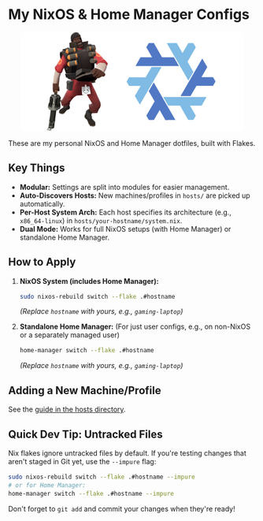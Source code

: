 # My NixOS & Home Manager Configs

<p align="center">
  <img src="./pics/kaboom.png" height="200"/>
</p>

These are my personal NixOS and Home Manager dotfiles, built with Flakes.

## Key Things

*   **Modular:** Settings are split into modules for easier management.
*   **Auto-Discovers Hosts:** New machines/profiles in `hosts/` are picked up automatically.
*   **Per-Host System Arch:** Each host specifies its architecture (e.g., `x86_64-linux`) in `hosts/your-hostname/system.nix`.
*   **Dual Mode:** Works for full NixOS setups (with Home Manager) or standalone Home Manager.

## How to Apply

1.  **NixOS System (includes Home Manager):**
    ```bash
    sudo nixos-rebuild switch --flake .#hostname
    ```
    *(Replace `hostname` with yours, e.g., `gaming-laptop`)*

2.  **Standalone Home Manager:**
    (For just user configs, e.g., on non-NixOS or a separately managed user)
    ```bash
    home-manager switch --flake .#hostname
    ```
    *(Replace `hostname` with yours, e.g., `gaming-laptop`)*

## Adding a New Machine/Profile

See the [guide in the hosts directory](./hosts/README.md).

## Quick Dev Tip: Untracked Files

Nix flakes ignore untracked files by default. If you're testing changes that aren't staged in Git yet, use the `--impure` flag:

```bash
sudo nixos-rebuild switch --flake .#hostname --impure
# or for Home Manager:
home-manager switch --flake .#hostname --impure
```
Don't forget to `git add` and commit your changes when they're ready!
